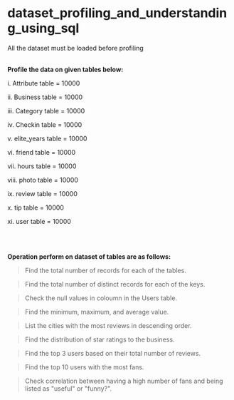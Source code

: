 # dataset_profiling_and_understanding_using_sql

All the dataset must be loaded before profiling </br></br>


<strong>Profile the data on given tables below:</strong></br>

i. Attribute table = 10000

ii. Business table = 10000 

iii. Category table = 10000 

iv. Checkin table = 10000

v. elite_years table = 10000 

vi. friend table = 10000

vii. hours table = 10000

viii. photo table = 10000

ix. review table = 10000

x. tip table = 10000

xi. user table = 10000


</br></br>



<strong>Operation perform on dataset of tables are as follows:</strong></br>

>Find the total number of records for each of the tables.

>Find the total number of distinct records for each of the keys.

>Check the null values in coloumn in the Users table.

>Find the minimum, maximum, and average value.

>List the cities with the most reviews in descending order.

>Find the distribution of star ratings to the business.

>Find the top 3 users based on their total number of reviews.

>Find the top 10 users with the most fans.

>Check correlation between having a high number of fans and being listed as "useful" or "funny?".
